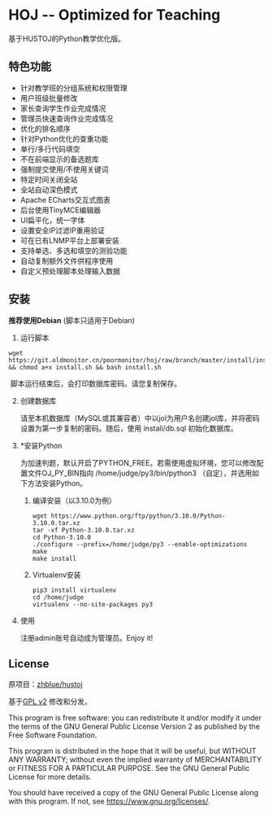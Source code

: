 # HOJ -- Optimized for Teaching

基于HUSTOJ的Python教学优化版。

## 特色功能

- 针对教学班的分组系统和权限管理
- 用户班级批量修改
- 家长查询学生作业完成情况
- 管理员快速查询作业完成情况
- 优化的排名顺序
- 针对Python优化的查重功能
- 单行/多行代码填空
- 不在前端显示的备选题库
- 强制提交使用/不使用关键词
- 特定时间关闭全站
- 全站自动深色模式
- Apache ECharts交互式图表
- 后台使用TinyMCE编辑器
- UI扁平化，统一字体
- 设置安全IP过滤IP重用验证
- 可在已有LNMP平台上部署安装
- 支持单选、多选和填空的测验功能
- 自动复制额外文件供程序使用
- 自定义预处理脚本处理输入数据

## 安装

**推荐使用Debian** (脚本只适用于Debian)

1. 运行脚本

```shell
wget https://git.oldmonitor.cn/poormonitor/hoj/raw/branch/master/install/install.sh && chmod a+x install.sh && bash install.sh
```

​	脚本运行结束后，会打印数据库密码。请您复制保存。

2. 创建数据库

   请至本机数据库（MySQL或其兼容者）中以jol为用户名创建jol库，并将密码设置为第一步复制的密码。随后，使用 install/db.sql 初始化数据库。

3. *安装Python

   为加速判题，默认开启了PYTHON_FREE。若需使用虚拟环境，您可以修改配置文件OJ_PY_BIN指向 /home/judge/py3/bin/python3 （自定），并选用如下方法安装Python。

   1. 编译安装（以3.10.0为例）

      ```shell
      wget https://www.python.org/ftp/python/3.10.0/Python-3.10.0.tar.xz
      tar -xf Python-3.10.0.tar.xz
      cd Python-3.10.0
      ./configure --prefix=/home/judge/py3 --enable-optimizations
      make
      make install
      ```

   2. Virtualenv安装

      ```shell
      pip3 install virtualenv
      cd /home/judge
      virtualenv --no-site-packages py3
      ```

4. 使用

   注册admin账号自动成为管理员。Enjoy it!

## License

原项目：[zhblue/hustoj](https://github.com/zhblue/hustoj)

基于[GPL v2](https://www.gnu.org/licenses/gpl-3.0.txt) 修改和分发。

This program is free software: you can redistribute it and/or modify it
under the terms of the GNU General Public License Version 2 as 
published by the Free Software Foundation.

This program is distributed in the hope that it will be useful,
but WITHOUT ANY WARRANTY; without even the implied warranty of
MERCHANTABILITY or FITNESS FOR A PARTICULAR PURPOSE.  See the
GNU General Public License for more details.

You should have received a copy of the GNU General Public License
along with this program.  If not, see <https://www.gnu.org/licenses/>.
